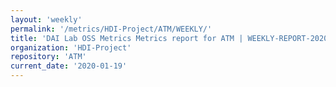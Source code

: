 ```yaml
---
layout: 'weekly'
permalink: '/metrics/HDI-Project/ATM/WEEKLY/'
title: 'DAI Lab OSS Metrics Metrics report for ATM | WEEKLY-REPORT-2020-01-19'
organization: 'HDI-Project'
repository: 'ATM'
current_date: '2020-01-19'
---
```

